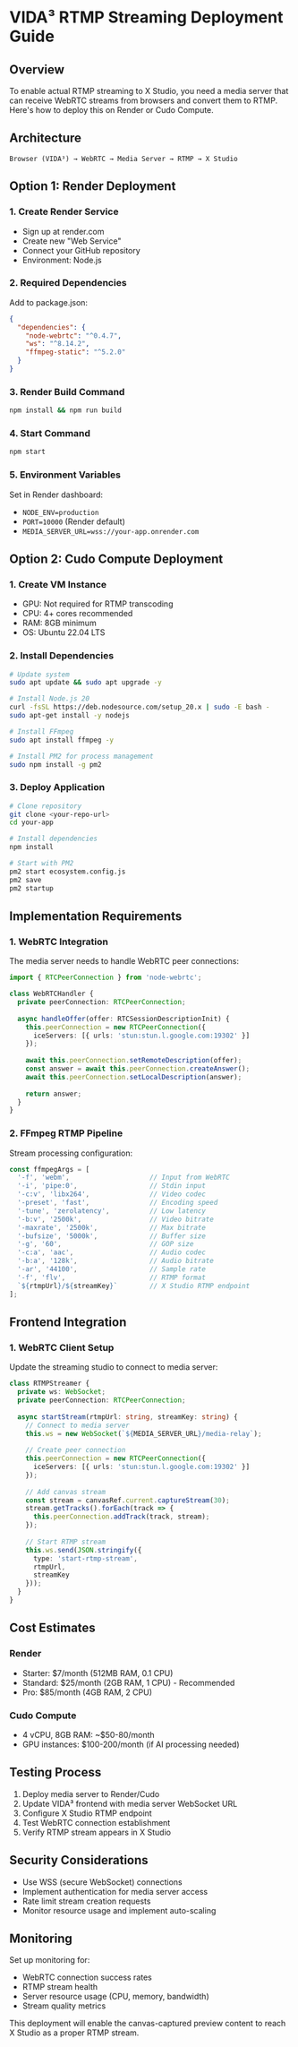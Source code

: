 # VIDA³ RTMP Streaming Deployment Guide

## Overview
To enable actual RTMP streaming to X Studio, you need a media server that can receive WebRTC streams from browsers and convert them to RTMP. Here's how to deploy this on Render or Cudo Compute.

## Architecture
```
Browser (VIDA³) → WebRTC → Media Server → RTMP → X Studio
```

## Option 1: Render Deployment

### 1. Create Render Service
- Sign up at render.com
- Create new "Web Service"
- Connect your GitHub repository
- Environment: Node.js

### 2. Required Dependencies
Add to package.json:
```json
{
  "dependencies": {
    "node-webrtc": "^0.4.7",
    "ws": "^8.14.2",
    "ffmpeg-static": "^5.2.0"
  }
}
```

### 3. Render Build Command
```bash
npm install && npm run build
```

### 4. Start Command
```bash
npm start
```

### 5. Environment Variables
Set in Render dashboard:
- `NODE_ENV=production`
- `PORT=10000` (Render default)
- `MEDIA_SERVER_URL=wss://your-app.onrender.com`

## Option 2: Cudo Compute Deployment

### 1. Create VM Instance
- GPU: Not required for RTMP transcoding
- CPU: 4+ cores recommended
- RAM: 8GB minimum
- OS: Ubuntu 22.04 LTS

### 2. Install Dependencies
```bash
# Update system
sudo apt update && sudo apt upgrade -y

# Install Node.js 20
curl -fsSL https://deb.nodesource.com/setup_20.x | sudo -E bash -
sudo apt-get install -y nodejs

# Install FFmpeg
sudo apt install ffmpeg -y

# Install PM2 for process management
sudo npm install -g pm2
```

### 3. Deploy Application
```bash
# Clone repository
git clone <your-repo-url>
cd your-app

# Install dependencies
npm install

# Start with PM2
pm2 start ecosystem.config.js
pm2 save
pm2 startup
```

## Implementation Requirements

### 1. WebRTC Integration
The media server needs to handle WebRTC peer connections:

```typescript
import { RTCPeerConnection } from 'node-webrtc';

class WebRTCHandler {
  private peerConnection: RTCPeerConnection;
  
  async handleOffer(offer: RTCSessionDescriptionInit) {
    this.peerConnection = new RTCPeerConnection({
      iceServers: [{ urls: 'stun:stun.l.google.com:19302' }]
    });
    
    await this.peerConnection.setRemoteDescription(offer);
    const answer = await this.peerConnection.createAnswer();
    await this.peerConnection.setLocalDescription(answer);
    
    return answer;
  }
}
```

### 2. FFmpeg RTMP Pipeline
Stream processing configuration:

```typescript
const ffmpegArgs = [
  '-f', 'webm',                    // Input from WebRTC
  '-i', 'pipe:0',                  // Stdin input
  '-c:v', 'libx264',               // Video codec
  '-preset', 'fast',               // Encoding speed
  '-tune', 'zerolatency',          // Low latency
  '-b:v', '2500k',                 // Video bitrate
  '-maxrate', '2500k',             // Max bitrate
  '-bufsize', '5000k',             // Buffer size
  '-g', '60',                      // GOP size
  '-c:a', 'aac',                   // Audio codec
  '-b:a', '128k',                  // Audio bitrate
  '-ar', '44100',                  // Sample rate
  '-f', 'flv',                     // RTMP format
  `${rtmpUrl}/${streamKey}`        // X Studio RTMP endpoint
];
```

## Frontend Integration

### 1. WebRTC Client Setup
Update the streaming studio to connect to media server:

```typescript
class RTMPStreamer {
  private ws: WebSocket;
  private peerConnection: RTCPeerConnection;
  
  async startStream(rtmpUrl: string, streamKey: string) {
    // Connect to media server
    this.ws = new WebSocket(`${MEDIA_SERVER_URL}/media-relay`);
    
    // Create peer connection
    this.peerConnection = new RTCPeerConnection({
      iceServers: [{ urls: 'stun:stun.l.google.com:19302' }]
    });
    
    // Add canvas stream
    const stream = canvasRef.current.captureStream(30);
    stream.getTracks().forEach(track => {
      this.peerConnection.addTrack(track, stream);
    });
    
    // Start RTMP stream
    this.ws.send(JSON.stringify({
      type: 'start-rtmp-stream',
      rtmpUrl,
      streamKey
    }));
  }
}
```

## Cost Estimates

### Render
- Starter: $7/month (512MB RAM, 0.1 CPU)
- Standard: $25/month (2GB RAM, 1 CPU) - Recommended
- Pro: $85/month (4GB RAM, 2 CPU)

### Cudo Compute
- 4 vCPU, 8GB RAM: ~$50-80/month
- GPU instances: $100-200/month (if AI processing needed)

## Testing Process

1. Deploy media server to Render/Cudo
2. Update VIDA³ frontend with media server WebSocket URL
3. Configure X Studio RTMP endpoint
4. Test WebRTC connection establishment
5. Verify RTMP stream appears in X Studio

## Security Considerations

- Use WSS (secure WebSocket) connections
- Implement authentication for media server access
- Rate limit stream creation requests
- Monitor resource usage and implement auto-scaling

## Monitoring

Set up monitoring for:
- WebRTC connection success rates
- RTMP stream health
- Server resource usage (CPU, memory, bandwidth)
- Stream quality metrics

This deployment will enable the canvas-captured preview content to reach X Studio as a proper RTMP stream.